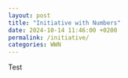 ```yaml
---
layout: post
title: "Initiative with Numbers"
date: 2024-10-14 11:46:00 +0200
permalink: /initiative/
categories: WWN
---
```

Test